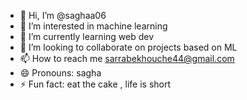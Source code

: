 - 👋 Hi, I’m @saghaa06
- 👀 I’m interested in machine learning
- 🌱 I’m currently learning web dev
- 💞️ I’m looking to collaborate on projects based on ML
- 📫 How to reach me sarrabekhouche44@gmail.com
- 😄 Pronouns: sagha
- ⚡ Fun fact: eat the cake , life is short

<!---
saghaa06/saghaa06 is a ✨ special ✨ repository because its `README.md` (this file) appears on your GitHub profile.
You can click the Preview link to take a look at your changes.
--->
